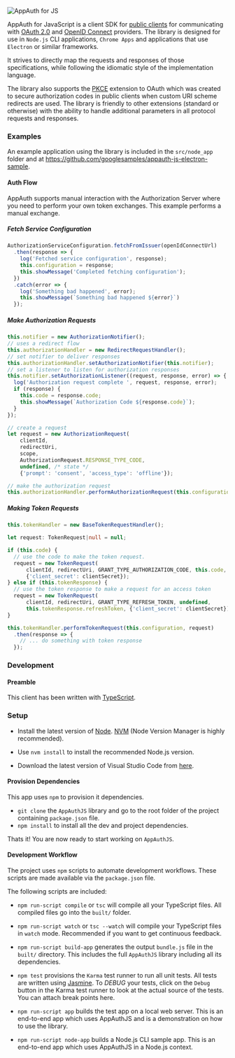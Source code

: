 ![AppAuth for JS](assets/logo.png)

AppAuth for JavaScript is a client SDK for [public clients](https://tools.ietf.org/html/rfc6749#section-2.1)
for communicating with [OAuth 2.0](https://tools.ietf.org/html/rfc6749)
and [OpenID Connect](http://openid.net/specs/openid-connect-core-1_0.html) providers. The library is designed for use in `Node.js` CLI applications,
`Chrome Apps` and applications that use `Electron` or similar frameworks.

It strives to directly map the requests and responses of those specifications,
while following the idiomatic style of the implementation language.

The library also supports the [PKCE](https://tools.ietf.org/html/rfc7636)
extension to OAuth which was created to secure authorization codes in public
clients when custom URI scheme redirects are used. The library is friendly to
other extensions (standard or otherwise) with the ability to handle additional
parameters in all protocol requests and responses.

### Examples


An example application using the library is included in the `src/node_app` folder and at https://github.com/googlesamples/appauth-js-electron-sample.


#### Auth Flow
AppAuth supports manual interaction with the Authorization Server where you need to perform
your own token exchanges. This example performs a manual exchange.

##### Fetch Service Configuration

```typescript
AuthorizationServiceConfiguration.fetchFromIssuer(openIdConnectUrl)
  .then(response => {
    log('Fetched service configuration', response);
    this.configuration = response;
    this.showMessage('Completed fetching configuration');
  })
  .catch(error => {
    log('Something bad happened', error);
    this.showMessage(`Something bad happened ${error}`)
  });
```

##### Make Authorization Requests

```typescript
this.notifier = new AuthorizationNotifier();
// uses a redirect flow
this.authorizationHandler = new RedirectRequestHandler();
// set notifier to deliver responses
this.authorizationHandler.setAuthorizationNotifier(this.notifier);
// set a listener to listen for authorization responses
this.notifier.setAuthorizationListener((request, response, error) => {
  log('Authorization request complete ', request, response, error);
  if (response) {
    this.code = response.code;
    this.showMessage(`Authorization Code ${response.code}`);
  }
});

// create a request
let request = new AuthorizationRequest(
    clientId,
    redirectUri,
    scope,
    AuthorizationRequest.RESPONSE_TYPE_CODE,
    undefined, /* state */
    {'prompt': 'consent', 'access_type': 'offline'});

// make the authorization request
this.authorizationHandler.performAuthorizationRequest(this.configuration, request);
```

##### Making Token Requests

```typescript
this.tokenHandler = new BaseTokenRequestHandler();

let request: TokenRequest|null = null;

if (this.code) {
  // use the code to make the token request.
  request = new TokenRequest(
      clientId, redirectUri, GRANT_TYPE_AUTHORIZATION_CODE, this.code, undefined,
      {'client_secret': clientSecret});
} else if (this.tokenResponse) {
  // use the token response to make a request for an access token
  request = new TokenRequest(
      clientId, redirectUri, GRANT_TYPE_REFRESH_TOKEN, undefined,
      this.tokenResponse.refreshToken, {'client_secret': clientSecret});
}

this.tokenHandler.performTokenRequest(this.configuration, request)
  .then(response => {
    // ... do something with token response
  });
```

### Development

#### Preamble

This client has been written with [TypeScript](https://typescriptlang.org).

### Setup

* Install the latest version of [Node](https://nodejs.org/en/).
  [NVM](https://github.com/creationix/nvm)
  (Node Version Manager is highly recommended).

* Use `nvm install` to install the recommended Node.js version.

* Download the latest version of Visual Studio Code from
  [here](https://code.visualstudio.com/).

#### Provision Dependencies

This app uses `npm` to provision it dependencies.

* `git clone` the `AppAuthJS` library and go to the root folder of
   the project containing `package.json` file.
* `npm install` to install all the dev and project dependencies.

Thats it! You are now ready to start working on `AppAuthJS`.

#### Development Workflow

The project uses `npm` scripts to automate development workflows.
These scripts are made available via the `package.json` file.

The following scripts are included:

* `npm run-script compile` or `tsc` will compile all your TypeScript files.
   All compiled files go into the `built/` folder.

* `npm run-script watch` or `tsc --watch` will compile your TypeScript files
   in `watch` mode. Recommended if you want to get continuous feedback.

* `npm run-script build-app` generates the output `bundle.js` file in the `built/`
   directory. This includes the full `AppAuthJS` library including all
   its dependencies.

* `npm test` provisions the `Karma` test runner to run all unit tests.
   All tests are written using [Jasmine](http://jasmine.github.io/).
   To _DEBUG_ your tests, click on the `Debug` button in the Karma test runner
   to look at the actual source of the tests. You can attach break points here.

* `npm run-script app` builds the test app on a local web server.
   This is an end-to-end app which uses AppAuthJS and is a demonstration
   on how to use the library.

* `npm run-script node-app` builds a Node.js CLI sample app. This is an end-to-end app
   which uses AppAuthJS in a Node.js context.

